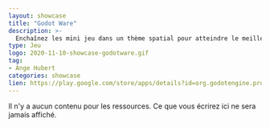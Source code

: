 ```yaml
---
layout: showcase
title: "Godot Ware"
description: >-
  Enchaînez les mini jeu dans un thème spatial pour atteindre le meilleur score.
type: Jeu
logo: 2020-11-10-showcase-godotware.gif
tag:
- Ange Hubert 
categories: showcase
lien: https://play.google.com/store/apps/details?id=org.godotengine.projetphonegodot
---
```


Il n'y a aucun contenu pour les ressources.
Ce que vous écrirez ici ne sera jamais affiché.
